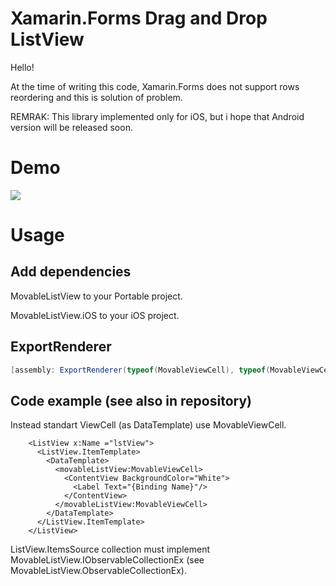 # Xamarin.Forms Drag and Drop ListView
Hello!

At the time of writing this code, Xamarin.Forms does not support rows reordering and this is solution of problem.

REMRAK: This library implemented only for iOS, but i hope that Android version will be released soon.

# Demo
![](https://i.gyazo.com/1d6d0b7983fb403a95b34bbd60eb2884.gif)

# Usage
## Add dependencies
MovableListView to your Portable project.

MovableListView.iOS to your iOS project.

## ExportRenderer
```C#
[assembly: ExportRenderer(typeof(MovableViewCell), typeof(MovableViewCellRenderer))]
```

## Code example (see also in repository)
Instead standart ViewCell (as DataTemplate) use MovableViewCell.

```xaml
    <ListView x:Name ="lstView">
      <ListView.ItemTemplate>
        <DataTemplate>
          <movableListView:MovableViewCell>
            <ContentView BackgroundColor="White">
              <Label Text="{Binding Name}"/>
            </ContentView>
          </movableListView:MovableViewCell>
        </DataTemplate>
      </ListView.ItemTemplate>
    </ListView>
```
ListView.ItemsSource collection must implement MovableListView.IObservableCollectionEx (see MovableListView.ObservableCollectionEx).
